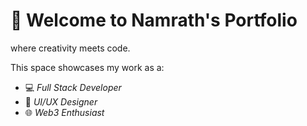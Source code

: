 #  👋 Welcome to Namrath's Portfolio

where creativity meets code.

This space showcases my work as a:
- 💻 *Full Stack Developer*
- 🎨 *UI/UX Designer*
- 🌐 *Web3 Enthusiast*
